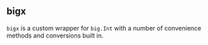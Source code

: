 bigx
----------------------------

`bigx` is a custom wrapper for `big.Int` with a number of convenience methods and conversions built in.
